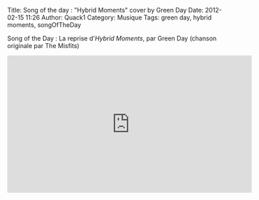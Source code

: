 Title: Song of the day : "Hybrid Moments" cover by Green Day
Date: 2012-02-15 11:26
Author: Quack1
Category: Musique
Tags: green day, hybrid moments, songOfTheDay

Song of the Day : La reprise d'*Hybrid Moments*, par Green Day (chanson
originale par The Misfits)

<iframe width="560" height="315" src="http://www.youtube.com/embed/gwF6_xTvSNI" frameborder="0" allowfullscreen></iframe>
